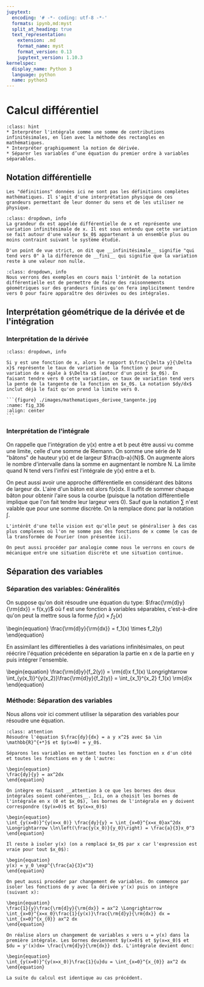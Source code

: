 ```yaml
---
jupytext:
  encoding: '# -*- coding: utf-8 -*-'
  formats: ipynb,md:myst
  split_at_heading: true
  text_representation:
    extension: .md
    format_name: myst
    format_version: 0.13
    jupytext_version: 1.10.3
kernelspec:
  display_name: Python 3
  language: python
  name: python3
---
```

# Calcul différentiel

````{admonition} Objectifs
:class: hint
* Interpréter l'intégrale comme une somme de contributions infinitésimales, en lien avec la méthode des rectangles en mathématiques.
* Interpréter graphiquement la notion de dérivée.
* Séparer les variables d’une équation du premier ordre à variables séparables.
````

## Notation différentielle
````{dropdown} Remarque
Les "définitions" données ici ne sont pas les définitions complètes mathématiques. Il s'agit d'une interprétation physique de ces grandeurs permettant de leur donner du sens et de les utiliser ne physique.
````


````{admonition} Différentielle
:class: dropdown, info
La grandeur dx est appelée différentielle de x et représente une variation infinitésimale de x. Il est sous entendu que cette variation se fait autour d'une valeur $x_0$ appartenant à un ensemble plus ou moins contraint suivant le système étudié.

D'un point de vue strict, on dit que __infinitésimale__ signifie "qui tend vers 0" à la différence de __fini__ qui signifie que la variation reste à une valeur non nulle.
````

````{admonition} Utilisation de la différentielle
:class: dropdown, info
Nous verrons des exemples en cours mais l'intérêt de la notation différentielle est de permettre de faire des raisonnements géométriques sur des grandeurs finies qu'on fera implicitement tendre vers 0 pour faire apparaître des dérivées ou des intégrales.
````

## Interprétation géométrique de la dérivée et de l'intégration

### Interprétation de la dérivée

````{admonition} Interprétation de la dérivée: tangente
:class: dropdown, info

Si y est une fonction de x, alors le rapport $\frac{\Delta y}{\Delta x}$ représente le taux de variation de la fonction y pour une variation de x égale à $\Delta x$ (autour d'un point $x_0$). En faisant tendre vers 0 cette variation, ce taux de variation tend vers la pente de la tangente de la fonction en $x_0$. La notation $dy/dx$ inclut déjà le fait qu'on prend la limite vers 0.

```{figure} ./images/mathematiques_derivee_tangente.jpg
:name: fig_336
:align: center
```
````

### Interprétation de l'intégrale
On rappelle que l'intégration de y(x) entre a et b peut être aussi vu comme une limite, celle d'une somme de Riemann. On somme une série de N "bâtons" de hauteur y(x) et de largeur $\frac{b-a}{N}$. On augmente alors le nombre d'intervalle dans la somme en augmentant le nombre N. La limite quand N tend vers l'infini est l'intégrale de y(x) entre a et b.

On peut aussi avoir une approche différentielle en considérant des bâtons de largeur dx. L'aire d'un bâton est alors f(x)dx. Il suffit de sommer chaque bâton pour obtenir l'aire sous la courbe (puisque la notation différentielle implique que l'on fait tendre leur largeur vers 0). Sauf que la notation $\sum$ n'est valable que pour une somme discrète. On la remplace donc par la notation $\int$.


````{dropdown} Généralisation
L'intérêt d'une telle vision est qu'elle peut se généraliser à des cas plus complexes où l'on ne somme pas des fonctions de x comme le cas de la transformée de Fourier (non présentée ici).

On peut aussi procéder par analogie comme nous le verrons en cours de mécanique entre une situation discrète et une situation continue.
````

## Séparation des variables

### Séparation des variables: Généralités
On suppose qu'on doit résoudre une équation du type: $\frac{\rm{d}y}{\rm{dx}} = f(x,y)$ où f est une fonction à variables séparables, c'est-à-dire qu'on peut la mettre sous la forme $f_1(x) \times f_2(x)$

\begin{equation}
\frac{\rm{d}y}{\rm{dx}} = f_1(x) \times f_2(y)
\end{equation}

En assimilant les différentielles à des variations infinitésimales, on peut réécrire l'équation précédente en séparation la partie en x de la partie en y puis intégrer l'ensemble.

\begin{equation}
\frac{\rm{d}y}{f_2(y)} = \rm{d}x f_1(x) \Longrightarrow \int_{y(x_1)}^{y(x_2)}\frac{\rm{d}y}{f_2(y)} = \int_{x_1}^{x_2} f_1(x) \rm{d}x
\end{equation}


### Méthode: Séparation des variables
Nous allons voir ici comment utiliser la séparation des variables pour résoudre une équation.

````{admonition} Exercice 
:class: attention
Résoudre l'équation $\frac{dy}{dx} = a y x^2$ avec $a \in \mathbb{R}^{+*}$ et $y(x=0) = y_0$.
````

````{dropdown} Correction
Séparons les variables en mettant toutes les fonction en x d'un côté et toutes les fonctions en y de l'autre:

\begin{equation}
\frac{dy}{y} = ax^2dx
\end{equation}

On intègre en faisant __attention à ce que les bornes des deux intégrales soient cohérentes__. Ici, on a choisit les bornes de l'intégrale en x (0 et $x_0$), les bornes de l'intégrale en y doivent correspondre ($y(x=0)$ et $y(x=x_0)$)

\begin{equation}
\int_{y(x=0)}^{y(x=x_0)} \frac{dy}{y} = \int_{x=0}^{x=x_0}ax^2dx \Longrightarrow \ln\left(\frac{y(x_0)}{y_0}\right) = \frac{a}{3}x_0^3
\end{equation}

Il reste à isoler y(x) (on a remplacé $x_0$ par x car l'expression est vraie pour tout $x_0$):

\begin{equation}
y(x) = y_0 \exp^{\frac{a}{3}x^3}
\end{equation}
````

````{dropdown} Remarque
On peut aussi procéder par changement de variables. On commence par isoler les fonctions de y avec la dérivée y'(x) puis on intègre (suivant x):

\begin{equation}
\frac{1}{y}\frac{\rm{d}y}{\rm{dx}} = ax^2 \Longrightarrow \int_{x=0}^{x=x_0}\frac{1}{y(x)}\frac{\rm{d}y}{\rm{dx}} dx = \int_{x=0}^{x_{0}} ax^2 dx
\end{equation}

On réalise alors un changement de variables x vers u = y(x) dans la première intégrale. Les bornes deviennent $y(x=0)$ et $y(x=x_0)$ et $du = y'(x)dx= \frac{\rm{d}y}{\rm{dx}} dx$. L'intégrale devient donc:

\begin{equation}
\int_{y(x=0)}^{y(x=x_0)}\frac{1}{u}du = \int_{x=0}^{x_{0}} ax^2 dx
\end{equation}

La suite du calcul est identique au cas précédent.
````